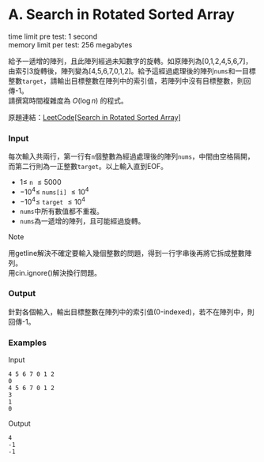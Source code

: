 # A. Search in Rotated Sorted Array
time limit pre test: 1 second  
memory limit per test: 256 megabytes  

給予一遞增的陣列，且此陣列經過未知數字的旋轉。如原陣列為\[0,1,2,4,5,6,7\]，由索引3旋轉後，陣列變為\[4,5,6,7,0,1,2\]。給予這經過處理後的陣列`nums`和一目標整數`target`，請輸出目標整數在陣列中的索引值，若陣列中沒有目標整數，則回傳-1。  
請撰寫時間複雜度為 $O(\log{n})$ 的程式。

原題連結：[LeetCode[Search in Rotated Sorted Array]](https://leetcode.com/problems/search-in-rotated-sorted-array/description/)

### Input
每次輸入共兩行，第一行有`n`個整數為經過處理後的陣列`nums`，中間由空格隔開，而第二行則為一正整數`target`。以上輸入直到EOF。
- $1 \le$ `n` $\le 5000$
- $-10^4 \le$ `nums[i]` $\le 10^4$
- $-10^4 \le$ `target` $\le 10^4$
- `nums`中所有數值都不重複。
- `nums`為一遞增的陣列，且可能經過旋轉。

> [!NOTE]  
> 用getline解決不確定要輸入幾個整數的問題，得到一行字串後再將它拆成整數陣列。  
> 用cin.ignore()解決換行問題。

### Output
針對各個輸入，輸出目標整數在陣列中的索引值(0-indexed)，若不在陣列中，則回傳-1。

### Examples
Input
```plain
4 5 6 7 0 1 2
0
4 5 6 7 0 1 2
3
1
0
```

Output
```plain
4
-1
-1
```
